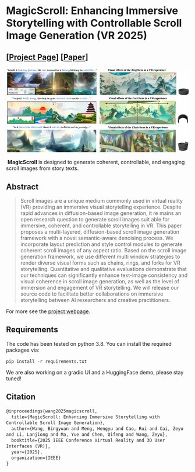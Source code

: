 # MagicScroll: Enhancing Immersive Storytelling with Controllable Scroll Image Generation (VR 2025)
## [<a href="https://magicscroll.github.io/" target="_blank">Project Page</a>] [<a href="https://cislab.hkust-gz.edu.cn/publications/magicscroll-enhancing-immersive-storytelling-with-controllable-scroll-image-generation/" target="_blank">Paper</a>]

![teaser](imgs/teaser.png)

​					**MagicScroll** is designed to generate coherent, controllable, and engaging scroll images from story texts.

## Abstract

> Scroll images are a unique medium commonly used in virtual reality (VR) providing an immersive visual storytelling experience. Despite rapid advances in diffusion-based image generation, it re mains an open research question to generate scroll images suit able for immersive, coherent, and controllable storytelling in VR. This paper proposes a multi-layered, diffusion-based scroll image generation framework with a novel semantic-aware denoising process. We incorporate layout prediction and style control modules to generate coherent scroll images of any aspect ratio. Based on the scroll image generation framework, we use different multi window strategies to render diverse visual forms such as chains, rings, and forks for VR storytelling. Quantitative and qualitative evaluations demonstrate that our techniques can significantly enhance text-image consistency and visual coherence in scroll image generation, as well as the level of immersion and engagement of VR storytelling. We will release our source code to facilitate better collaborations on immersive storytelling between AI researchers and creative practitioners.

For more see the [project webpage](https://magicscroll.github.io).

## Requirements 
The code has been tested on python 3.8. You can install the required packages via:
```
pip install -r requirements.txt
```
We are also working on a gradio UI and a HuggingFace demo, please stay tuned!

## Citation
```
@inproceedings{wang2025magicscroll,
  title={MagicScroll: Enhancing Immersive Storytelling with Controllable Scroll Image Generation},
  author={Wang, Bingyuan and Meng, Hengyu and Cao, Rui and Cai, Zeyu and Li, Lanjiong and Ma, Yue and Chen, Qifeng and Wang, Zeyu},
  booktitle={2025 IEEE Conference Virtual Reality and 3D User Interfaces (VR)},
  year={2025},
  organization={IEEE}
}
```
